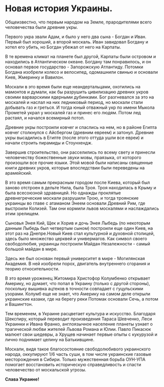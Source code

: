 # Новая история Украины.

Общеизвестно, что первым народом на Земле, прародителями всего человечества были древние укры.

Первого укра звали Адам, и было у него два сына - Богдан и Иван. Первый был хороший, а второй москаль. Иван завидовал Богдану и хотел его убить, но Богдан убежал от него на Карпаты.

В те времена климат на планете был другой, Карпаты были островом и находились в Атлантическом океане. Богдану там понравилось, и он основал первое государство - Запорожскую Атлантиду. Потомки Богдана изобрели колесо и велосипед, одомашнили свинью и основали Киев, Жмеринку и Вавилон.

Москали в это время были еще неандертальцами, охотились на мамонтов и думали, как бы разрушить цивилизацию древних укров своими варварскими ядерными дубинками. Бог разгневался за это на москалей и наслал на них ледниковый период, но москали стали добывать газ и греться. И тогда юный отважный укр по имени Мыкола Прометей украл у москалей газ и принес его людям. Потом лед растаял, и начался всемирный потоп.

Древние укры построили ковчег и спаслись на нем, но в районе Египта ковчег столкнулся с Айсбергом (древним евреем) и затонул. Древние укры высадились в Египте (после этого оттуда ушли все евреи) и начали строить пирамиды и Стоунхендж.

Завершив строительство, они расселились по всему свету и принесли человечеству божественные звуки мовы, праязыка, от которого произошли все прочие языки. Этой мовой были написаны священные книги древних укров, которые впоследствии были переведены на арамейский.

В это время самым прекрасным городом после Киева, который был заново отстроен в дельте Нила, была Троя. Троя находилась в Крыму и была всесоюзной здравницей. Но однажды проклятые древнегреческие москали разрушили Трою, и тогда троянские украинцы во главе с атаманом Энеем основали Древний Рим, где выстроили Колизей. Там они кормили львов москалями и наслаждались этим зрелищем.

Сыновья Энея Кий, Щек и Хорив и дочь Энея Лыбедь (по некоторым данным Лыбедь был четвертым сыном) построили еще один Киев, на этот раз на Днепре.Новый Киев стал культурной и духовной столицей, здесь было множество церквей и универмагов. Как символ своего свободолюбия, украинцы построили Майдан Незалежности - самый большой майдан в мире.

Здесь же был основан первый университет в мире - Могилянская Академия. В ней изобрели порох, двигатель внутреннего сгорания и теорию относительности.

В это время уроженец Житомира Христофор Колумбенко открывает Америку, но думает, что попал в Украину (только с другой стороны), поскольку вышивка ацтеков в точности совпадает с гуцульскими узорами. Колумб еще не знает, что Америку на самом деле открыли украинские казаки, где на берегу реки Потомак основали Сечь, а потом и Вашингтон.

Тем временем, в Украине расцветает культура и искусство. Благодаря Шекспиру, который переводит произведения Тараса Шевченко, Леси Украинки и Ивана Франко, англоязычное население планеты узнает о трагической любви жителей Львова Романа и Юлии. Павло Пикасюк малюет свои шедевры, а Хрущев начинает первые опыты с кукурузой и лично поднимает целину на Батькивщине.

Москали, видя такое благосостояние свободолюбивого украинского народа, оккупируют 1/6 часть суши, в том числе украинские газовые месторождения в Сибири. Только мужественная борьба ОУН-УПА помогает восстановить историческую справедливость и спасти человечество от москальской угрозы.

**Слава Украине!**
